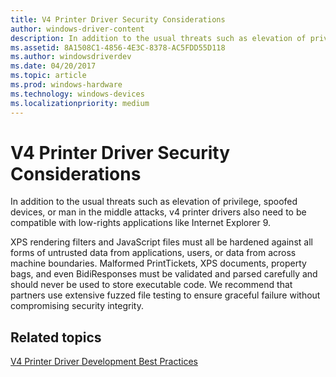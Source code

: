 ```yaml
---
title: V4 Printer Driver Security Considerations
author: windows-driver-content
description: In addition to the usual threats such as elevation of privilege, spoofed devices, or man in the middle attacks, v4 printer drivers also need to be compatible with low-rights applications like Internet Explorer 9.
ms.assetid: 8A1508C1-4856-4E3C-8378-AC5FDD55D118
ms.author: windowsdriverdev
ms.date: 04/20/2017
ms.topic: article
ms.prod: windows-hardware
ms.technology: windows-devices
ms.localizationpriority: medium
---
```


# V4 Printer Driver Security Considerations


In addition to the usual threats such as elevation of privilege, spoofed devices, or man in the middle attacks, v4 printer drivers also need to be compatible with low-rights applications like Internet Explorer 9.

XPS rendering filters and JavaScript files must all be hardened against all forms of untrusted data from applications, users, or data from across machine boundaries. Malformed PrintTickets, XPS documents, property bags, and even BidiResponses must be validated and parsed carefully and should never be used to store executable code. We recommend that partners use extensive fuzzed file testing to ensure graceful failure without compromising security integrity.

## Related topics
[V4 Printer Driver Development Best Practices](v4-printer-driver-development-best-practices.md)  



